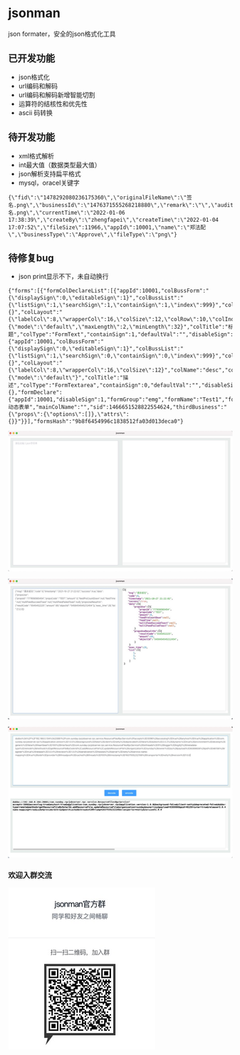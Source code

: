 # jsonman
json formater，安全的json格式化工具

## 已开发功能
+ json格式化
+ url编码和解码
+ url编码和解码新增智能切割
+ 运算符的结核性和优先性
+ ascii 码转换


## 待开发功能
+ xml格式解析
+ int最大值（数据类型最大值）
+ json解析支持扁平格式
+ mysql，oracel关键字
```
{\"fid\":\"1478292080236175360\",\"originalFileName\":\"签名.png\",\"businessId\":\"1476371555268218880\",\"remark\":\"\",\"auditValue\":10,\"sid\":\"1478292081267974144\",\"storeFileName\":\"签名.png\",\"currentTime\":\"2022-01-06 17:38:39\",\"createBy\":\"zhengfapei\",\"createTime\":\"2022-01-04 17:07:52\",\"fileSize\":11966,\"appId\":10001,\"name\":\"郑法配\",\"businessType\":\"Approve\",\"fileType\":\"png\"}
```




## 待修复bug
+ json print显示不下，未自动换行

```
{"forms":[{"formColDeclareList":[{"appId":10001,"colBussForm":"{\"displaySign\":0,\"editableSign\":1}","colBussList":"{\"listSign\":1,\"searchSign\":1,\"containSign\":1,\"index\":999}","colDeclareSign":1,"colInspect":"{}","colLayout":"{\"labelCol\":8,\"wrapperCol\":16,\"colSize\":12,\"colRow\":10,\"colIndex\":5}","colName":"str1","colProps":"{\"mode\":\"default\",\"maxLength\":2,\"minLength\":32}","colTitle":"标题","colType":"FormText","containSign":1,"defaultVal":"","disableSign":0,"fid":1466651528822554624,"formName":"Test1","searchSign":1,"sid":1466652684852428800},{"appId":10001,"colBussForm":"{\"displaySign\":0,\"editableSign\":1}","colBussList":"{\"listSign\":1,\"searchSign\":0,\"containSign\":0,\"index\":999}","colDeclareSign":1,"colInspect":"{}","colLayout":"{\"labelCol\":8,\"wrapperCol\":16,\"colSize\":12}","colName":"desc","colProps":"{\"mode\":\"default\"}","colTitle":"描述","colType":"FormTextarea","containSign":0,"defaultVal":"","disableSign":0,"fid":1466651528822554624,"formName":"Test1","searchSign":0,"sid":1466653066949328896}],"formColStoreList":{},"formDeclare":{"appId":10001,"disableSign":1,"formGroup":"emg","formName":"Test1","formTitle":"Test动态表单","mainColName":"","sid":1466651528822554624,"thirdBusiness":"{\"props\":{\"options\":[]},\"attrs\":{}}"}}],"formsHash":"9b8f6454996c1838512fa03d013deca0"}
```



![界面1](./snapshots/p2.jpg)

![界面2](./snapshots/p1.jpg)

![界面2](./snapshots/url_decode.png)


### 欢迎入群交流

![钉钉群](./snapshots/qun.jpg)


